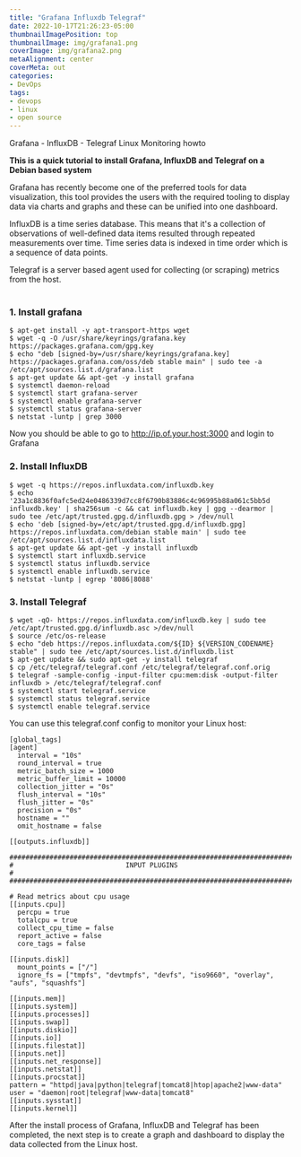 ```yaml
---
title: "Grafana Influxdb Telegraf"
date: 2022-10-17T21:26:23-05:00
thumbnailImagePosition: top
thumbnailImage: img/grafana1.png
coverImage: img/grafana2.png
metaAlignment: center
coverMeta: out
categories:
- DevOps
tags:
- devops
- linux
- open source
---
```


Grafana - InfluxDB - Telegraf Linux Monitoring howto

**This is a quick tutorial to install Grafana, InfluxDB and Telegraf on a Debian based system**

Grafana has recently become one of the preferred tools for data visualization, this tool provides the users with the required tooling to display data via charts and graphs and these can be unified into one dashboard.

InfluxDB is a time series database. This means that it's a collection of observations of well-defined data items resulted through repeated measurements over time. Time series data is indexed in time order which is a sequence of data points.

Telegraf is a server based agent used for collecting (or scraping) metrics from the host.
<br/><br/>
### 1. Install grafana

```
$ apt-get install -y apt-transport-https wget
$ wget -q -O /usr/share/keyrings/grafana.key https://packages.grafana.com/gpg.key
$ echo "deb [signed-by=/usr/share/keyrings/grafana.key] https://packages.grafana.com/oss/deb stable main" | sudo tee -a /etc/apt/sources.list.d/grafana.list
$ apt-get update && apt-get -y install grafana
$ systemctl daemon-reload
$ systemctl start grafana-server
$ systemctl enable grafana-server
$ systemctl status grafana-server
$ netstat -luntp | grep 3000
``` 

Now you should be able to go to http://ip.of.your.host:3000 and login to Grafana

### 2. Install InfluxDB

```
$ wget -q https://repos.influxdata.com/influxdb.key
$ echo '23a1c8836f0afc5ed24e0486339d7cc8f6790b83886c4c96995b88a061c5bb5d influxdb.key' | sha256sum -c && cat influxdb.key | gpg --dearmor | sudo tee /etc/apt/trusted.gpg.d/influxdb.gpg > /dev/null
$ echo 'deb [signed-by=/etc/apt/trusted.gpg.d/influxdb.gpg] https://repos.influxdata.com/debian stable main' | sudo tee /etc/apt/sources.list.d/influxdata.list
$ apt-get update && apt-get -y install influxdb
$ systemctl start influxdb.service
$ systemctl status influxdb.service
$ systemctl enable influxdb.service
$ netstat -luntp | egrep '8086|8088'
```


### 3. Install Telegraf

```
$ wget -qO- https://repos.influxdata.com/influxdb.key | sudo tee /etc/apt/trusted.gpg.d/influxdb.asc >/dev/null
$ source /etc/os-release
$ echo "deb https://repos.influxdata.com/${ID} ${VERSION_CODENAME} stable" | sudo tee /etc/apt/sources.list.d/influxdb.list
$ apt-get update && sudo apt-get -y install telegraf
$ cp /etc/telegraf/telegraf.conf /etc/telegraf/telegraf.conf.orig
$ telegraf -sample-config -input-filter cpu:mem:disk -output-filter influxdb > /etc/telegraf/telegraf.conf
$ systemctl start telegraf.service
$ systemctl status telegraf.service
$ systemctl enable telegraf.service
```

You can use this telegraf.conf config to monitor your Linux host:

```
[global_tags]
[agent]
  interval = "10s"
  round_interval = true
  metric_batch_size = 1000
  metric_buffer_limit = 10000
  collection_jitter = "0s"
  flush_interval = "10s"
  flush_jitter = "0s"
  precision = "0s"
  hostname = ""
  omit_hostname = false

[[outputs.influxdb]]

###############################################################################
#                            INPUT PLUGINS                                    #
###############################################################################

# Read metrics about cpu usage
[[inputs.cpu]]
  percpu = true
  totalcpu = true
  collect_cpu_time = false
  report_active = false
  core_tags = false

[[inputs.disk]]
  mount_points = ["/"]
  ignore_fs = ["tmpfs", "devtmpfs", "devfs", "iso9660", "overlay", "aufs", "squashfs"]

[[inputs.mem]]
[[inputs.system]]
[[inputs.processes]]
[[inputs.swap]]
[[inputs.diskio]]
[[inputs.io]]
[[inputs.filestat]]
[[inputs.net]]
[[inputs.net_response]]
[[inputs.netstat]]
[[inputs.procstat]]
pattern = "httpd|java|python|telegraf|tomcat8|htop|apache2|www-data"
user = "daemon|root|telegraf|www-data|tomcat8"
[[inputs.sysstat]]
[[inputs.kernel]]
```

After the install process of Grafana, InfluxDB and Telegraf has been completed, the next step is to create a graph and dashboard to display the data collected from the Linux host. 


